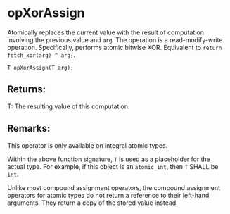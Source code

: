 # opXorAssign
Atomically replaces the current value with the result of computation involving the previous value and `arg`. The operation is a read-modify-write operation. Specifically, performs atomic bitwise XOR. Equivalent to `return fetch_xor(arg) ^ arg;`.

```nvgt
T opXorAssign(T arg);
```

## Returns:
T: The resulting value of this computation.

## Remarks:
This operator is only available on integral atomic types.

Within the above function signature, `T` is used as a placeholder for the actual type. For example, if this object is an `atomic_int`, then `T` SHALL be `int`.

Unlike most compound assignment operators, the compound assignment operators for atomic types do not return a reference to their left-hand arguments. They return a copy of the stored value instead.
